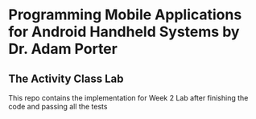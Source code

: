 Programming Mobile Applications for Android Handheld Systems by Dr. Adam Porter
===============================================================================

 The Activity Class Lab
-------------------------

  This repo contains the implementation for Week 2 Lab after finishing the code and passing all the tests